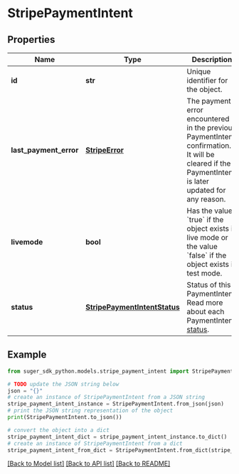 # StripePaymentIntent


## Properties

Name | Type | Description | Notes
------------ | ------------- | ------------- | -------------
**id** | **str** | Unique identifier for the object. | [optional] 
**last_payment_error** | [**StripeError**](StripeError.md) | The payment error encountered in the previous PaymentIntent confirmation. It will be cleared if the PaymentIntent is later updated for any reason. | [optional] 
**livemode** | **bool** | Has the value &#x60;true&#x60; if the object exists in live mode or the value &#x60;false&#x60; if the object exists in test mode. | [optional] 
**status** | [**StripePaymentIntentStatus**](StripePaymentIntentStatus.md) | Status of this PaymentIntent. Read more about each PaymentIntent [status](https://stripe.com/docs/payments/intents#intent-statuses). | [optional] 

## Example

```python
from suger_sdk_python.models.stripe_payment_intent import StripePaymentIntent

# TODO update the JSON string below
json = "{}"
# create an instance of StripePaymentIntent from a JSON string
stripe_payment_intent_instance = StripePaymentIntent.from_json(json)
# print the JSON string representation of the object
print(StripePaymentIntent.to_json())

# convert the object into a dict
stripe_payment_intent_dict = stripe_payment_intent_instance.to_dict()
# create an instance of StripePaymentIntent from a dict
stripe_payment_intent_from_dict = StripePaymentIntent.from_dict(stripe_payment_intent_dict)
```
[[Back to Model list]](../README.md#documentation-for-models) [[Back to API list]](../README.md#documentation-for-api-endpoints) [[Back to README]](../README.md)


